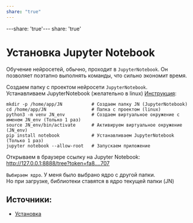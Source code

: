 ```yaml
---
share: "true"
---
```


---share: 'true'---
share: 'true'
# Установка Jupyter Notebook
Обучение нейросетей, обычно, проходит в `JupyterNotebook`. Он позволяет поэтапно выполнять команды, что сильно экономит время. 

Создаем папку с проектом нейросети `JupyterNotebook`. <br>
Устанавливаем JupyterNotebook (желательно в linux) [Инструкция](https://www.digitalocean.com/community/tutorials/how-to-install-run-connect-to-jupyter-notebook-on-remote-server-ru):

    mkdir -p /home/app/JN           # Создаем папку JN (JupyterNotebook)
    cd /home/app/JN                 # Папка c проектом (linux) 
    python3 -m venv JN_env          # Создаем виртуальное окружение с именем JN_env (Только 1 раз)
    source JN_env/bin/activate      # Активируем виртуальное окружение (JN_env)
    pip install notebook            # Устанавливаем JupyterNotebook (Только 1 раз)
    jupyter notebook --allow-root   # Запускаем приложение

Открываем в браузере ссылку на Jupyter Notebook: 
http://127.0.0.1:8888/tree?token=fa8....707

`Выбираем ядро`. У меня было выбрано ядро с другой папки. <br> Но при загрузке, библиотеки ставятся в ядро текущей папки (JN)

## Источники:
* [Установка](https://www.digitalocean.com/community/tutorials/how-to-install-run-connect-to-jupyter-notebook-on-remote-server-ru)